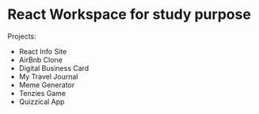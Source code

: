 # React Workspace for study purpose

Projects:

- React Info Site
- AirBnb Clone
- Digital Business Card
- My Travel Journal
- Meme Generator
- Tenzies Game
- Quizzical App
